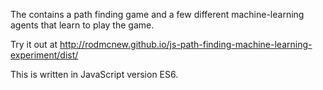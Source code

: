 The contains a path finding game and a few different machine-learning agents that learn to play the game.

Try it out at http://rodmcnew.github.io/js-path-finding-machine-learning-experiment/dist/

This is written in JavaScript version ES6.
